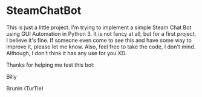 # SteamChatBot

This is just a little project. I'm trying to implement a simple Steam Chat Bot using GUI Automation in Python 3. 
It is not fancy at all, but for a first project, I believe it's fine. 
If someone even come to see this and have some way to improve it, please let me know.
Also, feel free to take the code, I don't mind. Although, I don't think it has any use for you XD.

Thanks for helping me test this bot:

Billy

Brunin (TurTle)
